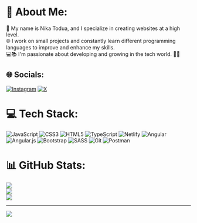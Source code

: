 # 💫 About Me:
👤 My name is Nika Todua, and I specialize in creating websites at a high level.<br>🌐 I work on small projects and constantly learn different programming languages to improve and enhance my skills.<br>💻📚 I'm passionate about developing and growing in the tech world. 🚀✨


## 🌐 Socials:
[![Instagram](https://img.shields.io/badge/Instagram-%23E4405F.svg?logo=Instagram&logoColor=white)](https://instagram.com/nika_todua9) [![X](https://img.shields.io/badge/X-black.svg?logo=X&logoColor=white)](https://x.com/nika_todua2) 

# 💻 Tech Stack:
![JavaScript](https://img.shields.io/badge/javascript-%23323330.svg?style=for-the-badge&logo=javascript&logoColor=%23F7DF1E) ![CSS3](https://img.shields.io/badge/css3-%231572B6.svg?style=for-the-badge&logo=css3&logoColor=white) ![HTML5](https://img.shields.io/badge/html5-%23E34F26.svg?style=for-the-badge&logo=html5&logoColor=white) ![TypeScript](https://img.shields.io/badge/typescript-%23007ACC.svg?style=for-the-badge&logo=typescript&logoColor=white) ![Netlify](https://img.shields.io/badge/netlify-%23000000.svg?style=for-the-badge&logo=netlify&logoColor=#00C7B7) ![Angular](https://img.shields.io/badge/angular-%23DD0031.svg?style=for-the-badge&logo=angular&logoColor=white) ![Angular.js](https://img.shields.io/badge/angular.js-%23E23237.svg?style=for-the-badge&logo=angularjs&logoColor=white) ![Bootstrap](https://img.shields.io/badge/bootstrap-%238511FA.svg?style=for-the-badge&logo=bootstrap&logoColor=white) ![SASS](https://img.shields.io/badge/SASS-hotpink.svg?style=for-the-badge&logo=SASS&logoColor=white) ![Git](https://img.shields.io/badge/git-%23F05033.svg?style=for-the-badge&logo=git&logoColor=white) ![Postman](https://img.shields.io/badge/Postman-FF6C37?style=for-the-badge&logo=postman&logoColor=white)
# 📊 GitHub Stats:
![](https://github-readme-stats.vercel.app/api?username=nika-todua&theme=dark&hide_border=false&include_all_commits=false&count_private=false)<br/>
![](https://github-readme-streak-stats.herokuapp.com/?user=nika-todua&theme=dark&hide_border=false)<br/>
![](https://github-readme-stats.vercel.app/api/top-langs/?username=nika-todua&theme=dark&hide_border=false&include_all_commits=false&count_private=false&layout=compact)

---
[![](https://visitcount.itsvg.in/api?id=nika-todua&icon=0&color=0)](https://visitcount.itsvg.in)

<!-- Proudly created with GPRM ( https://gprm.itsvg.in ) -->
